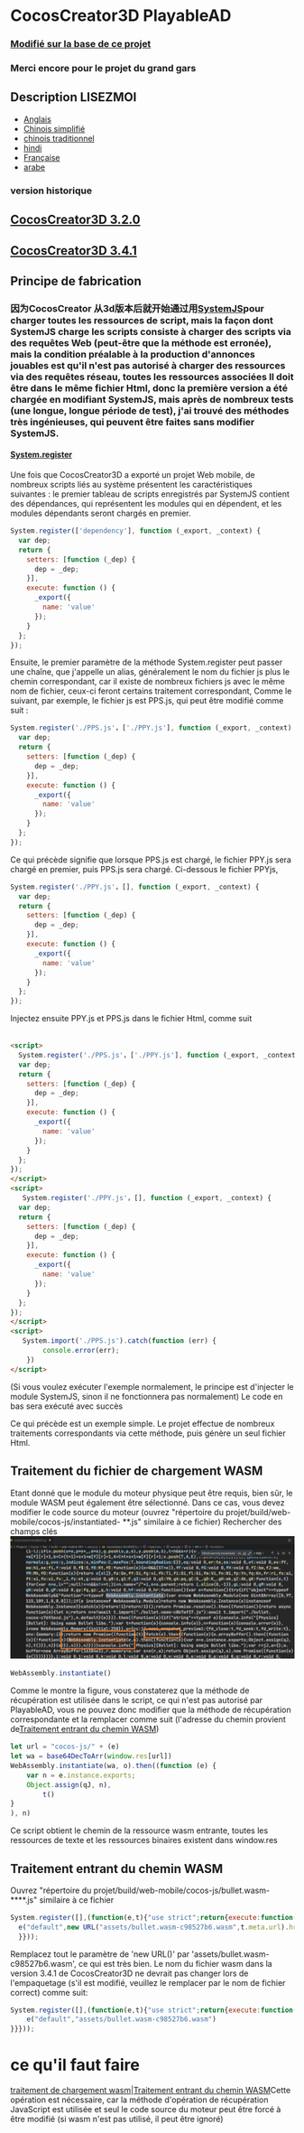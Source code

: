 # CocosCreator3D PlayableAD

### [Modifié sur la base de ce projet](https://github.com/Jecced/c3d2one)

### Merci encore pour le projet du grand gars

## Description LISEZMOI

-   [Anglais](README.en.md)
-   [Chinois simplifié](README.zh-CN.md)
-   [chinois traditionnel](README.zh-TW.md)
-   [hindi](README.hi.md)
-   [Française](README.fr.md)
-   [arabe](README.ar.md)

### version historique

## [CocosCreator3D 3.2.0](./version/Version%203.2.0.md)

## [CocosCreator3D 3.4.1](./version/Version%203.4.1.md)

## Principe de fabrication

### 因为CocosCreator 从3d版本后就开始通过用[SystemJS](https://github.com/systemjs/systemjs)pour charger toutes les ressources de script, mais la façon dont SystemJS charge les scripts consiste à charger des scripts via des requêtes Web (peut-être que la méthode est erronée), mais la condition préalable à la production d'annonces jouables est qu'il n'est pas autorisé à charger des ressources via des requêtes réseau, toutes les ressources associées Il doit être dans le même fichier Html, donc la première version a été chargée en modifiant SystemJS, mais après de nombreux tests (une longue, longue période de test), j'ai trouvé des méthodes très ingénieuses, qui peuvent être faites sans modifier SystemJS.

#### [System.register](https://github.com/systemjs/systemjs/blob/main/docs/system-register.md)

Une fois que CocosCreator3D a exporté un projet Web mobile, de nombreux scripts liés au système présentent les caractéristiques suivantes : le premier tableau de scripts enregistrés par SystemJS contient des dépendances, qui représentent les modules qui en dépendent, et les modules dépendants seront chargés en premier.

```javascript
System.register(['dependency'], function (_export, _context) {
  var dep;
  return {
    setters: [function (_dep) {
      dep = _dep;
    }],
    execute: function () {
      _export({
        name: 'value'
      });
    }
  };
});
```

Ensuite, le premier paramètre de la méthode System.register peut passer une chaîne, que j'appelle un alias, généralement le nom du fichier js plus le chemin correspondant, car il existe de nombreux fichiers js avec le même nom de fichier, ceux-ci feront certains traitement correspondant, Comme le suivant, par exemple, le fichier js est PPS.js, qui peut être modifié comme suit :

```javascript
System.register('./PPS.js'，['./PPY.js'], function (_export, _context) {
  var dep;
  return {
    setters: [function (_dep) {
      dep = _dep;
    }],
    execute: function () {
      _export({
        name: 'value'
      });
    }
  };
});
```

Ce qui précède signifie que lorsque PPS.js est chargé, le fichier PPY.js sera chargé en premier, puis PPS.js sera chargé.
Ci-dessous le fichier PPYjs,

```javascript
System.register('./PPY.js'，[], function (_export, _context) {
  var dep;
  return {
    setters: [function (_dep) {
      dep = _dep;
    }],
    execute: function () {
      _export({
        name: 'value'
      });
    }
  };
});
```

Injectez ensuite PPY.js et PPS.js dans le fichier Html, comme suit

```html

<script>
  System.register('./PPS.js'，['./PPY.js'], function (_export, _context) {
  var dep;
  return {
    setters: [function (_dep) {
      dep = _dep;
    }],
    execute: function () {
      _export({
        name: 'value'
      });
    }
  };
});
</script>
<script>
   System.register('./PPY.js'，[], function (_export, _context) {
  var dep;
  return {
    setters: [function (_dep) {
      dep = _dep;
    }],
    execute: function () {
      _export({
        name: 'value'
      });
    }
  };
});
</script>
<script>
   System.import('./PPS.js').catch(function (err) {
        console.error(err);
    })
</script>
```

(Si vous voulez exécuter l'exemple normalement, le principe est d'injecter le module SystemJS, sinon il ne fonctionnera pas normalement) Le code en bas sera exécuté avec succès

Ce qui précède est un exemple simple. Le projet effectue de nombreux traitements correspondants via cette méthode, puis génère un seul fichier Html.

## Traitement du fichier de chargement WASM

Etant donné que le module du moteur physique peut être requis, bien sûr, le module WASM peut également être sélectionné. Dans ce cas, vous devez modifier le code source du moteur (ouvrez "répertoire du projet/build/web-mobile/cocos-js/instantiated- \*\*.js" similaire à ce fichier)
Rechercher des champs clés![](./pic/Snipaste_2022-03-06_19-31-09.jpg)

```javascript
WebAssembly.instantiate()
```

Comme le montre la figure, vous constaterez que la méthode de récupération est utilisée dans le script, ce qui n'est pas autorisé par PlayableAD, vous ne pouvez donc modifier que la méthode de récupération correspondante et la remplacer comme suit (l'adresse du chemin provient de[Traitement entrant du chemin WASM](./README.md#wasm路径传入处理))

```javascript
let url = "cocos-js/" + (e)
let wa = base64DecToArr(window.res[url])
WebAssembly.instantiate(wa, o).then((function (e) {
    var n = e.instance.exports;
    Object.assign(qJ, n),
        t()
}
), n) 
```

Ce script obtient le chemin de la ressource wasm entrante, toutes les ressources de texte et les ressources binaires existent dans window.res

## Traitement entrant du chemin WASM

Ouvrez "répertoire du projet/build/web-mobile/cocos-js/bullet.wasm-\*\*\*\*.js" similaire à ce fichier

```javascript
System.register([],(function(e,t){"use strict";return{execute:function(){
  e("default",new URL("assets/bullet.wasm-c98527b6.wasm",t.meta.url).href)}
  }}));

```

Remplacez tout le paramètre de 'new URL()' par 'assets/bullet.wasm-c98527b6.wasm', ce qui est très bien. Le nom du fichier wasm dans la version 3.4.1 de CocosCreator3D ne devrait pas changer lors de l'empaquetage (s'il est modifié, veuillez le remplacer par le nom de fichier correct)
comme suit:

```javascript
System.register([],(function(e,t){"use strict";return{execute:function(){
    e("default","assets/bullet.wasm-c98527b6.wasm")
}}}));

```

# ce qu'il faut faire

[traitement de chargement wasm](./README.md#wasm加载文件处理)\|[Traitement entrant du chemin WASM](./README.md#wasm路径传入处理)Cette opération est nécessaire, car la méthode d'opération de récupération JavaScript est utilisée et seul le code source du moteur peut être forcé à être modifié (si wasm n'est pas utilisé, il peut être ignoré)
